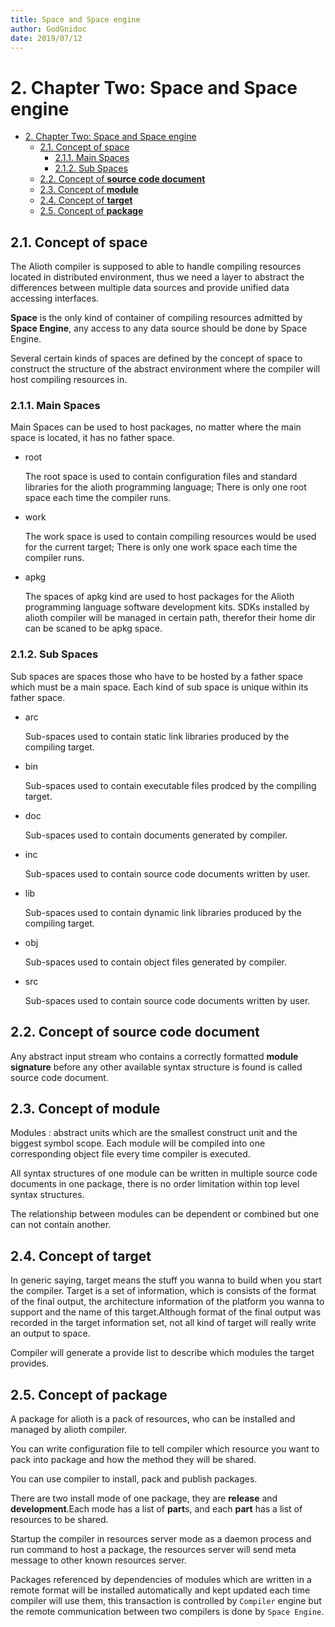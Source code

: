 ```yaml
---
title: Space and Space engine
author: GodGnidoc
date: 2019/07/12
---
```


# 2. Chapter Two: Space and Space engine

- [2. Chapter Two: Space and Space engine](#2-Chapter-Two-Space-and-Space-engine)
  - [2.1. Concept of space](#21-Concept-of-space)
    - [2.1.1. Main Spaces](#211-Main-Spaces)
    - [2.1.2. Sub Spaces](#212-Sub-Spaces)
  - [2.2. Concept of **source code document**](#22-Concept-of-source-code-document)
  - [2.3. Concept of **module**](#23-Concept-of-module)
  - [2.4. Concept of **target**](#24-Concept-of-target)
  - [2.5. Concept of **package**](#25-Concept-of-package)

## 2.1. Concept of space

The Alioth compiler is supposed to able to handle compiling resources located in distributed environment, thus we need a layer to abstract the differences between multiple data sources and provide unified data accessing interfaces.

**Space** is the only kind of container of compiling resources admitted by **Space Engine**, any access to any data source should be done by Space Engine.

Several certain kinds of spaces are defined by the concept of space to construct the structure of the abstract environment where the compiler will host compiling resources in.

### 2.1.1. Main Spaces

Main Spaces can be used to host packages, no matter where the main space is located, it has no father space.

- root
  
  The root space is used to contain configuration files and standard libraries for the alioth programming language; There is only one root space each time the compiler runs.
- work

  The work space is used to contain compiling resources would be used for the current target; There is only one work space each time the compiler runs.
- apkg

  The spaces of apkg kind are used to host packages for the Alioth programming language software development kits. SDKs installed by alioth compiler will be managed in certain path, therefor their home dir can be scaned to be apkg space.
### 2.1.2. Sub Spaces

Sub spaces are spaces those who have to be hosted by a father space which must be a main space. Each kind of sub space is unique within its father space.

- arc

  Sub-spaces used to contain static link libraries produced by the compiling target.
- bin

  Sub-spaces used to contain executable files prodced by the compiling target.
- doc

  Sub-spaces used to contain documents generated by compiler.
- inc

  Sub-spaces used to contain source code documents written by user.
- lib

  Sub-spaces used to contain dynamic link libraries produced by the compiling target.
- obj

  Sub-spaces used to contain object files generated by compiler.
- src

  Sub-spaces used to contain source code documents written by user.

## 2.2. Concept of **source code document**

Any abstract input stream who contains a correctly formatted **module signature** before any other available syntax structure is found is called source code document.

## 2.3. Concept of **module**

Modules : abstract units which are the smallest construct unit and the biggest symbol scope. Each module will be compiled into one corresponding object file every time compiler is executed.

All syntax structures of one module can be written in multiple source code documents in one package, there is no order limitation within top level syntax structures.

The relationship between modules can be dependent or combined but one can not contain another.

## 2.4. Concept of **target**

In generic saying, target means the stuff you wanna to build when you start the compiler. Target is a set of information, which is consists of the format of the final output, the architecture information of the platform you wanna to support and the name of this target.Although format of the final output was recorded in the target information set, not all kind of target will really write an output to space.

Compiler will generate a provide list to describe which modules the target provides.

## 2.5. Concept of **package**

A package for alioth is a pack of resources, who can be installed and managed by alioth compiler.

You can write configuration file to tell compiler which resource you want to pack into package and how the method they will be shared.

You can use compiler to install, pack and publish packages.

There are two install mode of one package, they are **release** and **development**.Each mode has a list of **part**s, and each **part** has a list of resources to be shared.

Startup the compiler in resources server mode as a daemon process and run command to host a package, the resources server will send meta message to other known resources server.

Packages referenced by dependencies of modules which are written in a remote format will be installed automatically and kept updated each time compiler will use them, this transaction is controlled by `Compiler` engine but the remote communication between two compilers is done by `Space Engine`.
